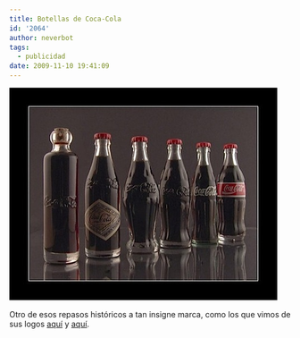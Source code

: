 ```yaml
---
title: Botellas de Coca-Cola
id: '2064'
author: neverbot
tags:
  - publicidad
date: 2009-11-10 19:41:09
---
```


![200911101939.jpg](./botellas-de-coca-cola/200911101939.jpg)

Otro de esos repasos históricos a tan insigne marca, como los que vimos de sus logos [aquí](/coca-cola-vs-pepsi/) y [aquí](/coca-cola-vs-pepsi-ii/).
